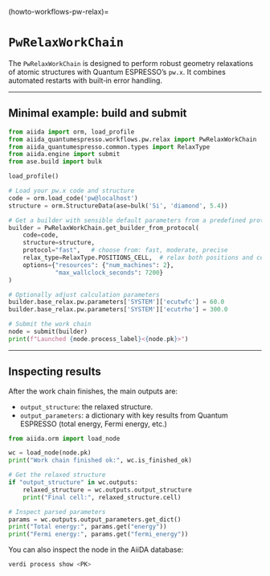 (howto-workflows-pw-relax)=

# `PwRelaxWorkChain`


The `PwRelaxWorkChain` is designed to perform robust geometry relaxations of atomic structures with Quantum ESPRESSO’s `pw.x`. It combines automated restarts with built‑in error handling.

---

## Minimal example: build and submit

```python
from aiida import orm, load_profile
from aiida_quantumespresso.workflows.pw.relax import PwRelaxWorkChain
from aiida_quantumespresso.common.types import RelaxType
from aiida.engine import submit
from ase.build import bulk

load_profile()

# Load your pw.x code and structure
code = orm.load_code('pw@localhost')
structure = orm.StructureData(ase=bulk('Si', 'diamond', 5.4))

# Get a builder with sensible default parameters from a predefined protocol.
builder = PwRelaxWorkChain.get_builder_from_protocol(
    code=code,
    structure=structure,
    protocol="fast",   # choose from: fast, moderate, precise
    relax_type=RelaxType.POSITIONS_CELL,  # relax both positions and cell
    options={"resources": {"num_machines": 2},
             "max_wallclock_seconds": 7200}
)

# Optionally adjust calculation parameters
builder.base_relax.pw.parameters['SYSTEM']['ecutwfc'] = 60.0
builder.base_relax.pw.parameters['SYSTEM']['ecutrho'] = 300.0

# Submit the work chain
node = submit(builder)
print(f"Launched {node.process_label}<{node.pk}>")
```

---

## Inspecting results

After the work chain finishes, the main outputs are:

* `output_structure`: the relaxed structure.
* `output_parameters`: a dictionary with key results from Quantum ESPRESSO (total energy, Fermi energy, etc.)

```python
from aiida.orm import load_node

wc = load_node(node.pk)
print("Work chain finished ok:", wc.is_finished_ok)

# Get the relaxed structure
if "output_structure" in wc.outputs:
    relaxed_structure = wc.outputs.output_structure
    print("Final cell:", relaxed_structure.cell)

# Inspect parsed parameters
params = wc.outputs.output_parameters.get_dict()
print("Total energy:", params.get("energy"))
print("Fermi energy:", params.get("fermi_energy"))
```

You can also inspect the node in the AiiDA database:

```bash
verdi process show <PK>
```
